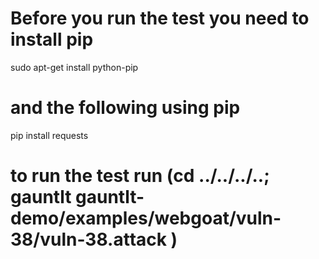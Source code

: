 # Before you run the test you need to install pip
sudo apt-get install python-pip
# and the following using pip
pip install requests
# to run the test run (cd ../../../..; gauntlt gauntlt-demo/examples/webgoat/vuln-38/vuln-38.attack )

